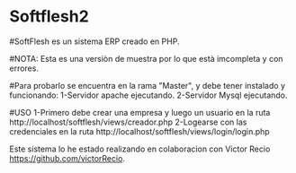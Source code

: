 # Softflesh2

#SoftFlesh es un sistema ERP creado en PHP.

#NOTA: Esta es una versiòn de muestra por lo que està imcompleta y con errores.

#Para probarlo se encuentra en la rama "Master", y debe tener instalado y funcionando:
1-Servidor apache ejecutando.
2-Servidor Mysql ejecutando.

#USO
1-Primero debe crear una empresa y luego un usuario en la ruta http://localhost/softflesh/views/creador.php
2-Logearse con las credenciales en la ruta http://localhost/softflesh/views/login/login.php


Este sistema lo he estado realizando en colaboracion con Victor Recio   https://github.com/victorRecio. 

